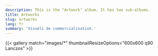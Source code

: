 ```yaml
---
description: This is the "Artwork" album. It has two sub-albums.
title: Artworks
slug: artworks
lang: fr
summary: 'Visuels de commercialisation.'
---
```

{{< gallery match="images/*" thumbnailResizeOptions="600x600 q90 Lanczos" >}}